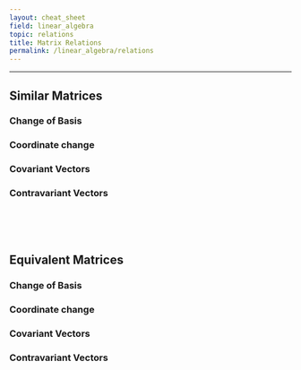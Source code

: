 ```yaml
---
layout: cheat_sheet
field: linear_algebra
topic: relations
title: Matrix Relations
permalink: /linear_algebra/relations
---
```


_____________________________________________________________________________________________________________________________________


## Similar Matrices

### Change of Basis


### Coordinate change


### Covariant Vectors


### Contravariant Vectors

<br/>

<br/>

<br/>

## Equivalent Matrices

### Change of Basis


### Coordinate change


### Covariant Vectors


### Contravariant Vectors

